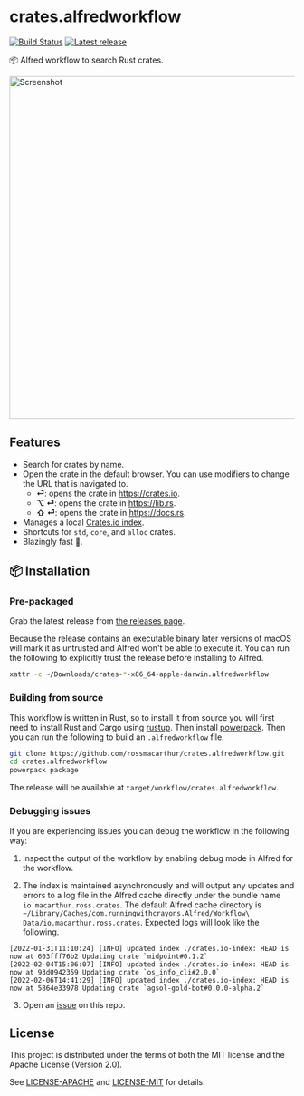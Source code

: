 # crates.alfredworkflow

[![Build Status](https://img.shields.io/github/actions/workflow/status/rossmacarthur/crates.alfredworkflow/build.yaml?branch=trunk)](https://github.com/rossmacarthur/crates.alfredworkflow/actions/workflows/build.yaml)
[![Latest release](https://img.shields.io/github/v/release/rossmacarthur/crates.alfredworkflow)](https://github.com/rossmacarthur/crates.alfredworkflow/releases/latest)

📦 Alfred workflow to search Rust crates.

<img width="605" alt="Screenshot" src="https://user-images.githubusercontent.com/17109887/116975522-10c55c00-acc0-11eb-856d-e6145d49eebc.png">

## Features

- Search for crates by name.
- Open the crate in the default browser. You can use modifiers to change the
  URL that is navigated to.
  - **⏎**: opens the crate in https://crates.io.
  - **⌥ ⏎**: opens the crate in https://lib.rs.
  - **⇧ ⏎**: opens the crate in https://docs.rs.
- Manages a local [Crates.io index](https://github.com/rust-lang/crates.io-index).
- Shortcuts for `std`, `core`, and `alloc` crates.
- Blazingly fast 🤸.

## 📦 Installation

### Pre-packaged

Grab the latest release from
[the releases page](https://github.com/rossmacarthur/crates.alfredworkflow/releases).

Because the release contains an executable binary later versions of macOS will
mark it as untrusted and Alfred won't be able to execute it. You can run the
following to explicitly trust the release before installing to Alfred.
```sh
xattr -c ~/Downloads/crates-*-x86_64-apple-darwin.alfredworkflow
```

### Building from source

This workflow is written in Rust, so to install it from source you will first
need to install Rust and Cargo using [rustup](https://rustup.rs/). Then install
[powerpack](https://github.com/rossmacarthur/powerpack). Then you can run the
following to build an `.alfredworkflow` file.

```sh
git clone https://github.com/rossmacarthur/crates.alfredworkflow.git
cd crates.alfredworkflow
powerpack package
```

The release will be available at `target/workflow/crates.alfredworkflow`.

### Debugging issues

If you are experiencing issues you can debug the workflow in the following way:

1. Inspect the output of the workflow by enabling debug mode in Alfred for the
   workflow.

2. The index is maintained asynchronously and will output any updates and errors
   to a log file in the Alfred cache directly under the bundle name
   `io.macarthur.ross.crates`. The default Alfred cache directory is
  `~/Library/Caches/com.runningwithcrayons.Alfred/Workflow\ Data/io.macarthur.ross.crates`.
  Expected logs will look like the following.
  ```
  [2022-01-31T11:10:24] [INFO] updated index ./crates.io-index: HEAD is now at 603fff76b2 Updating crate `midpoint#0.1.2`
  [2022-02-04T15:06:07] [INFO] updated index ./crates.io-index: HEAD is now at 93d0942359 Updating crate `os_info_cli#2.0.0`
  [2022-02-06T14:41:29] [INFO] updated index ./crates.io-index: HEAD is now at 5864e33978 Updating crate `agsol-gold-bot#0.0.0-alpha.2`
  ```

3. Open an [issue](https://github.com/rossmacarthur/crates.alfredworkflow/issues/new)
   on this repo.

## License

This project is distributed under the terms of both the MIT license and the
Apache License (Version 2.0).

See [LICENSE-APACHE](LICENSE-APACHE) and [LICENSE-MIT](LICENSE-MIT) for details.
